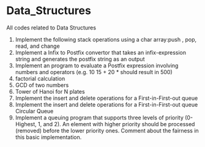 # Data_Structures
All codes related to Data Structures

1. Implement the following stack operations using a char array:push , pop, read, and change
2. Implement a Infix to Postfix convertor that takes an infix-expression string and generates the postfix string as an output
3. Implement an program to evaluate a Postfix expression involving numbers and operators (e.g. 10 15 + 20 * should result in 500)
4. factorial calculation
5. GCD of two numbers
6. Tower  of Hanoi for N plates
7. Implement the insert and delete operations for a First-in-First-out queue
8. Implement the insert and delete operations for a First-in-First-out queue Circular Queue
9. Implement a queuing program that supports three levels of priority (0- Highest, 1, and 2). An element with higher priority should be processed (removed) before the lower priority ones.  Comment about the fairness in this basic implementation.
